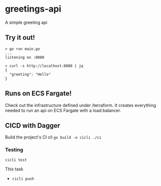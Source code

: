 # greetings-api

A simple greeting api

## Try it out!

```
> go run main.go
...
listening on :8080
```

```
> curl -s http://localhost:8080 | jq
{
  "greeting": "Hello"
}
```

## Runs on ECS Fargate!

Check out the infrastructure defined under /terraform. It creates everything needed to run
an api on ECS Fargate with a load balancer.

## CICD with Dagger

Build the project's CI cli
`go build -o cicli ./ci`

### Testing

`cicli test`

This task 
- `cicli push`
